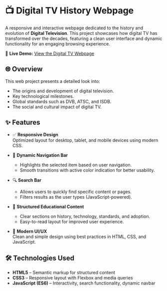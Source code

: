 # 📺 Digital TV History Webpage

A responsive and interactive webpage dedicated to the history and evolution of **Digital Television**. This project showcases how digital TV has transformed over the decades, featuring a clean user interface and dynamic functionality for an engaging browsing experience.

🔗 **Live Demo:** [View the Digital TV Webpage](https://berina-majdancic.github.io/digital_tv/)


## 🌐 Overview

This web project presents a detailed look into:
- The origins and development of digital television.
- Key technological milestones.
- Global standards such as DVB, ATSC, and ISDB.
- The social and cultural impact of digital TV.

## ✨ Features

- ✅ **Responsive Design**  
  Optimized layout for desktop, tablet, and mobile devices using modern CSS.

- 🎯 **Dynamic Navigation Bar**  
  - Highlights the selected item based on user navigation.
  - Smooth transitions with active color indication for better usability.

- 🔍 **Search Bar**  
  - Allows users to quickly find specific content or pages.
  - Filters results as the user types (JavaScript-powered).

- 📄 **Structured Educational Content**  
  - Clear sections on history, technology, standards, and adoption.
  - Easy-to-read layout for improved user experience.

- 🎨 **Modern UI/UX**  
  Clean and simple design using best practices in HTML, CSS, and JavaScript.

## 🛠️ Technologies Used

- **HTML5** – Semantic markup for structured content  
- **CSS3** – Responsive layout with Flexbox and media queries  
- **JavaScript (ES6)** – Interactivity, search functionality, dynamic navbar



